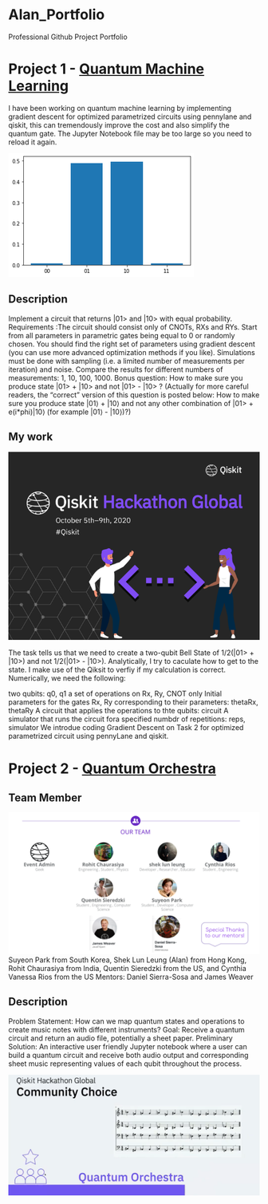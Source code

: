 # Alan_Portfolio
Professional Github Project Portfolio

# Project 1 - [Quantum Machine Learning](https://github.com/alanspace/quantum-machine-learning)

I have been working on quantum machine learning by implementing gradient descent 
for optimized parametrized circuits using pennylane and qiskit, 
this can tremendously improve the cost and also simplify the quantum gate. 
The Jupyter Notebook file may be too large so you need to reload it again.

![](/images/bell_state.png)

## Description
Implement a circuit that returns |01> and |10> with equal probability. Requirements :The circuit should consist only of CNOTs, RXs and RYs. Start from all parameters in parametric gates being equal to 0 or randomly chosen. You should find the right set of parameters using gradient descent (you can use more advanced optimization methods if you like). Simulations must be done with sampling (i.e. a limited number of measurements per iteration) and noise. Compare the results for different numbers of measurements: 1, 10, 100, 1000. Bonus question: How to make sure you produce state |01> + |10> and not |01> - |10> ? (Actually for more careful readers, the “correct” version of this question is posted below: How to make sure you produce state |01⟩ + |10⟩ and not any other combination of |01> + e(i*phi)|10⟩ (for example |01⟩ - |10⟩)?)

## My work

![](/images/header.png)

The task tells us that we need to create a two-qubit Bell State of 1/2(|01> + |10>) and not 1/2(|01> - |10>).
Analytically, I try to caculate how to get to the state. I make use of the Qiksit to verfiy if my calculation is correct.
Numerically, we need the following:

two qubits: q0, q1
a set of operations on Rx, Ry, CNOT only
Initial parameters for the gates Rx, Ry corresponding to their parameters: thetaRx, thetaRy
A circuit that applies the operations to thte qubits: circuit
A simulator that runs the circuit fora specified numbdr of repetitions: reps, simulator
We introdue coding Gradient Descent on Task 2 for optimized parametrized circuit using pennyLane and qiskit.

# Project 2 - [Quantum Orchestra](https://github.com/CynthiaRios/quantum_orchestra)

## Team Member
![](/images/team.png)
Suyeon Park from South Korea, Shek Lun Leung (Alan) from Hong Kong, Rohit Chaurasiya from India, Quentin Sieredzki from the US, and Cynthia Vanessa Rios from the US Mentors: Daniel Sierra-Sosa and James Weaver

## Description
Problem Statement: How can we map quantum states and operations to create music notes with different instruments? Goal: Receive a quantum circuit and return an audio file, potentially a sheet paper. Preliminary Solution: An interactive user friendly Jupyter notebook where a user can build a quantum circuit and receive both audio output and corresponding sheet music representing values of each qubit throughout the process.

![](/images/recognition.png)
